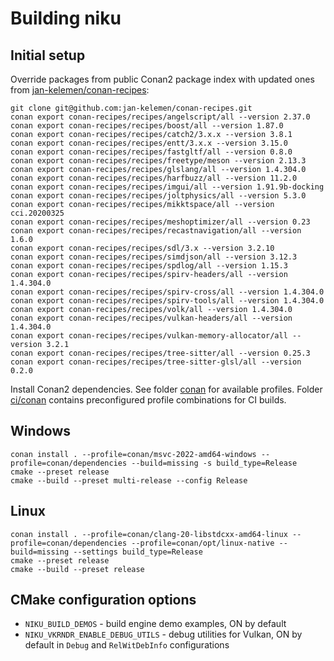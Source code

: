 # Building niku

## Initial setup
Override packages from public Conan2 package index with updated ones from [jan-kelemen/conan-recipes](https://github.com/jan-kelemen/conan-recipes):
```
git clone git@github.com:jan-kelemen/conan-recipes.git
conan export conan-recipes/recipes/angelscript/all --version 2.37.0
conan export conan-recipes/recipes/boost/all --version 1.87.0
conan export conan-recipes/recipes/catch2/3.x.x --version 3.8.1
conan export conan-recipes/recipes/entt/3.x.x --version 3.15.0
conan export conan-recipes/recipes/fastgltf/all --version 0.8.0
conan export conan-recipes/recipes/freetype/meson --version 2.13.3
conan export conan-recipes/recipes/glslang/all --version 1.4.304.0
conan export conan-recipes/recipes/harfbuzz/all --version 11.2.0
conan export conan-recipes/recipes/imgui/all --version 1.91.9b-docking
conan export conan-recipes/recipes/joltphysics/all --version 5.3.0
conan export conan-recipes/recipes/mikktspace/all --version cci.20200325
conan export conan-recipes/recipes/meshoptimizer/all --version 0.23
conan export conan-recipes/recipes/recastnavigation/all --version 1.6.0
conan export conan-recipes/recipes/sdl/3.x --version 3.2.10
conan export conan-recipes/recipes/simdjson/all --version 3.12.3
conan export conan-recipes/recipes/spdlog/all --version 1.15.3
conan export conan-recipes/recipes/spirv-headers/all --version 1.4.304.0
conan export conan-recipes/recipes/spirv-cross/all --version 1.4.304.0
conan export conan-recipes/recipes/spirv-tools/all --version 1.4.304.0
conan export conan-recipes/recipes/volk/all --version 1.4.304.0
conan export conan-recipes/recipes/vulkan-headers/all --version 1.4.304.0
conan export conan-recipes/recipes/vulkan-memory-allocator/all --version 3.2.1
conan export conan-recipes/recipes/tree-sitter/all --version 0.25.3
conan export conan-recipes/recipes/tree-sitter-glsl/all --version 0.2.0
```

Install Conan2 dependencies. See folder [conan](../conan) for available profiles. 
Folder [ci/conan](../ci/conan) contains preconfigured profile combinations for CI builds.

## Windows
```
conan install . --profile=conan/msvc-2022-amd64-windows --profile=conan/dependencies --build=missing -s build_type=Release 
cmake --preset release
cmake --build --preset multi-release --config Release
```

## Linux
```
conan install . --profile=conan/clang-20-libstdcxx-amd64-linux --profile=conan/dependencies --profile=conan/opt/linux-native --build=missing --settings build_type=Release
cmake --preset release
cmake --build --preset release
```

## CMake configuration options
* `NIKU_BUILD_DEMOS` - build engine demo examples, ON by default
* `NIKU_VKRNDR_ENABLE_DEBUG_UTILS` - debug utilities for Vulkan, ON by default in `Debug` and `RelWitDebInfo` configurations

